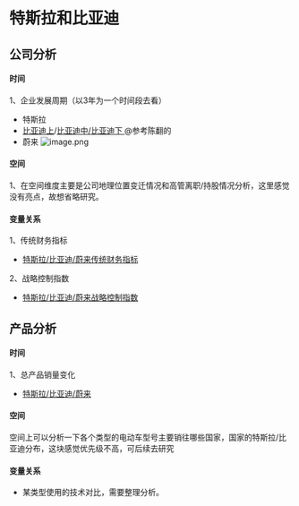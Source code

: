 # 特斯拉和比亚迪

## 公司分析

#### 时间

1、企业发展周期（以3年为一个时间段去看）
- 特斯拉
- [比亚迪上](http://www.realli.net/archives/10962)/[比亚迪中/](http://www.realli.net/archives/11023)[比亚迪下 ](http://www.realli.net/archives/11135)  @参考陈翻的
- 蔚来
  ![image.png](https://upload-images.jianshu.io/upload_images/7311707-701d60c31edf2bb4.png?imageMogr2/auto-orient/strip%7CimageView2/2/w/500)

#### 空间

1、在空间维度主要是公司地理位置变迁情况和高管离职/持股情况分析，这里感觉没有亮点，故想省略研究。

#### 变量关系

1、传统财务指标

- [特斯拉/比亚迪/蔚来传统财务指标](https://docs.google.com/spreadsheets/d/12GJ8o2PgIxonJQICZq68peQB-j2wdH3pv-suBxFVPUw/edit#gid=803356150)

2、战略控制指数

- [特斯拉/比亚迪/蔚来战略控制指数](https://docs.google.com/spreadsheets/d/12GJ8o2PgIxonJQICZq68peQB-j2wdH3pv-suBxFVPUw/edit#gid=1959251359)

## 产品分析

#### 时间

1、总产品销量变化
- [特斯拉/比亚迪/蔚来](https://docs.google.com/spreadsheets/d/12GJ8o2PgIxonJQICZq68peQB-j2wdH3pv-suBxFVPUw/edit#gid=943850677)

#### 空间

空间上可以分析一下各个类型的电动车型号主要销往哪些国家，国家的特斯拉/比亚迪分布，这块感觉优先级不高，可后续去研究

#### 变量关系

- 某类型使用的技术对比，需要整理分析。

  
